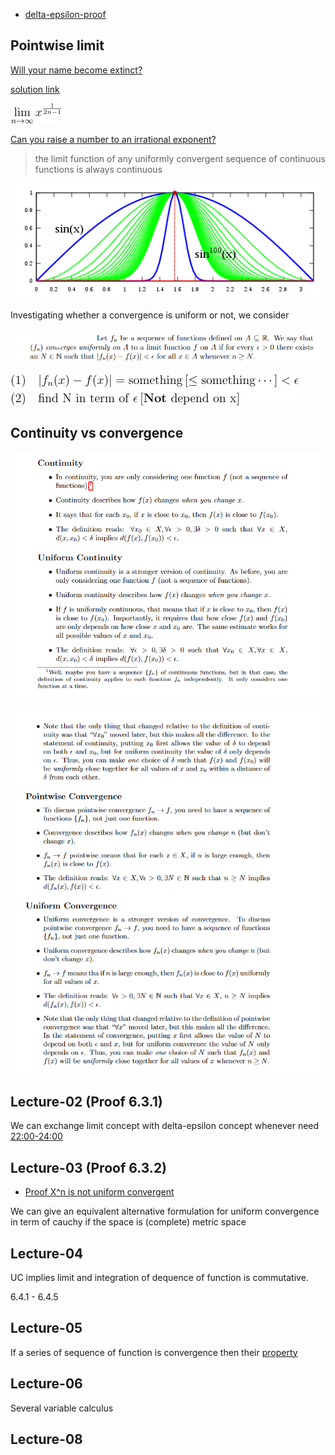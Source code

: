 - [delta-epsilon-proof](http://www.milefoot.com/math/calculus/limits/DeltaEpsilonProofs03.htm)

## Pointwise limit

[Will your name become extinct?](https://www.youtube.com/watch?v=z34XhE5oRwo)

[solution link](https://math.stackexchange.com/a/1680927/726308)

![](../images/pointwise-01.png)

[Can you raise a number to an irrational exponent?](https://math.stackexchange.com/q/55068/726308)

> the limit function of any uniformly convergent sequence of continuous functions is always continuous

![](../images/pointwise-02.png)

Investigating whether a convergence is uniform or not, we consider

![](../images/pointwise-04.PNG)

![](../images/pointwise-03.png)

## Continuity vs convergence

![](../images/pointwise-05.PNG)

![](../images/pointwise-06.PNG)

## Lecture-02 (Proof 6.3.1)

We can exchange limit concept with delta-epsilon concept whenever need [22:00-24:00](https://www.youtube.com/watch?v=qteQ6PdyHWY&list=PLdMfoghed2YIDsRZlN2CfJHuKl4-c5XEo&index=10&t=1518s)

## Lecture-03 (Proof 6.3.2)

- [Proof X^n is not uniform convergent](https://en.wikipedia.org/wiki/Uniform_convergence#Examples)

We can give an equivalent alternative formulation for uniform convergence in term of cauchy if the space is (complete) metric space

## Lecture-04

UC implies limit and integration of dequence of function is commutative.

6.4.1 - 6.4.5

## Lecture-05

If a series of sequence of function is convergence then their [property](https://www.youtube.com/watch?v=U1Z0KRuUnMw&list=PLdMfoghed2YIDsRZlN2CfJHuKl4-c5XEo&index=8&t=1654s)

## Lecture-06

Several variable calculus

## Lecture-08
